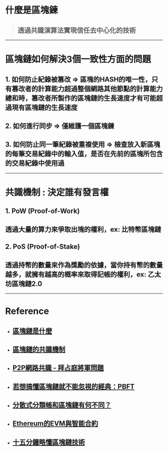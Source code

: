# 什麼是區塊鍊
> ## 透過共識演算法實現**信任去中⼼化**的技術

---

# **區塊鏈如何解決3個一致性方面的問題**
## 1. 如何防止紀錄被篡改 => 區塊的HASH的唯一性，只有篡改者的計算能力超過整個網路其他節點的計算能力總和時，篡改者所製作的區塊鏈的生長速度才有可能超過現有區塊鏈的生長速度
## 2. 如何進行同步 => 僅維護一個區塊鍊
## 3. 如何防止同一筆紀錄被重複使用 => 檢查放入新區塊的每筆交易紀錄中的輸入值，是否在先前的區塊所包含的交易紀錄中使用過

---

# **共識機制** : 決定誰有發言權
## 1. PoW (Proof-of-Work)
## 透過大量的算力來爭取出塊的權利，ex: 比特幣區塊鏈

## 2. PoS (Proof-of-Stake)
## 透過持幣的數量來作為獎勵的依據，當你持有幣的數量越多，就擁有越高的概率來取得記帳的權利，ex: 乙太坊區塊鏈2.0

---

# Reference
- ## [區塊鏈是什麼](https://medium.com/taipei-ethereum-meetup/blockchain-eli5-329891e367f9)
- ## [區塊鏈的共識機制](https://www.techbang.com/posts/93343-pow-pos-dpos)
- ## [P2P網路共識 - 拜占庭將軍問題](https://ithelp.ithome.com.tw/articles/10216159)
- ## [若想搞懂區塊鏈就不能忽視的經典：PBFT](https://medium.com/taipei-ethereum-meetup/intro-to-pbft-31187f255e68)
- ## [分散式分類帳和區塊鏈有何不同？](https://www.ithome.com.tw/news/105609)
- ## [Ethereum的EVM與智能合約](https://ithelp.ithome.com.tw/articles/10216369)
- ## [十五分鐘略懂區塊鏈技術](https://www.youtube.com/watch?v=XZdzMfqtRh8)
